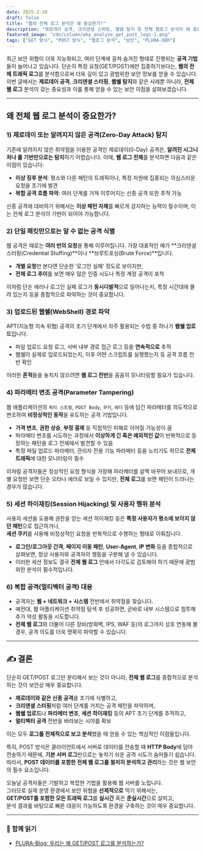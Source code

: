 ```yaml
---
date: 2025-2-20
draft: false
title: "웹의 전체 로그 분석은 왜 중요한가?"
description: "제로데이 공격, 크리덴셜 스퍼팅, 웹쉘 탐지 등 전체 웹로그 분석이 왜 중요한지를 알아봅니다."
featured_image: "cdn/column/why_analyze_get_post_logs-1.png"
tags: ["GET 방식", "POST 방식", "웹로그 분석", "보안", "PLURA-XDR"]
---
```


최근 보안 위협이 더욱 지능화되고, 여러 단계에 걸쳐 숨겨진 형태로 진행되는 **공격 기법**들이 늘어나고 있습니다. 단순히 특정 요청(GET/POST)에만 집중하기보다는, **웹의 전체 트래픽 로그**를 분석함으로써 더욱 깊이 있고 광범위한 보안 정보를 얻을 수 있습니다. 이번 글에서는 **제로데이 공격**, **크리덴셜 스터핑**, **웹쉘 탐지**와 같은 사례뿐 아니라, **전체 웹 로그** 분석이 갖는 중요성과 이를 통해 얻을 수 있는 보안 이점을 살펴보겠습니다.

---

## 왜 전체 웹 로그 분석이 중요한가?

### 1) 제로데이 또는 알려지지 않은 공격(Zero-Day Attack) 탐지
기존에 알려지지 않은 취약점을 이용한 공격인 제로데이(0-Day) 공격은, **알려진 시그니처나 룰 기반만으로는 탐지**하기 어렵습니다. 이때, **웹 로그 전체**를 분석하면 다음과 같은 이점이 있습니다:

- **이상 징후 분석**: 평소와 다른 패턴의 트래픽이나, 특정 자원에 집중되는 의심스러운 요청을 조기에 발견  
- **복합 공격 흐름 파악**: 여러 단계를 거쳐 이루어지는 신종 공격 또한 추적 가능  

신종 공격에 대비하기 위해서는 **이상 패턴 자체**를 빠르게 감지하는 능력이 필수이며, 이는 전체 로그 분석이 기반이 되어야 가능합니다.

### 2) 단일 패킷만으로는 알 수 없는 공격 식별
웹 공격은 때로는 **여러 번의 요청**을 통해 이루어집니다. 가장 대표적인 예가 **크리덴셜 스터핑(Credential Stuffing)**이나 **브루트포싱(Brute Force)**입니다.

- **개별 요청**만 본다면 단순한 ‘로그인 실패’ 정도로 보이지만,  
- **전체 로그 추이**를 보면 매우 많은 인증 시도나 특정 계정 공격이 포착  

이처럼 단순 에러나 로그인 실패 로그가 **동시다발적**으로 일어나는지, 특정 시간대에 몰려 있는지 등을 종합적으로 파악하는 것이 중요합니다.

### 3) 업로드된 웹쉘(WebShell) 경로 파악
APT(지능형 지속 위협) 공격의 초기 단계에서 자주 활용되는 수법 중 하나가 **웹쉘 업로드**입니다.  
- 파일 업로드 요청 로그, 서버 내부 경로 접근 로그 등을 **연속적으로** 추적  
- 웹쉘이 실제로 업로드되었는지, 이후 어떤 스크립트를 실행했는지 등 공격 흐름 전반 확인  

이러한 **흔적**들을 놓치지 않으려면 **웹 로그 전반**을 꼼꼼히 모니터링할 필요가 있습니다.

### 4) 파라메터 변조 공격(Parameter Tampering)
웹 애플리케이션의 `쿼리 스트링`, `POST Body`, `쿠키`, `헤더` 등에 담긴 파라메터를 의도적으로 변조하여 **비정상적인 동작**을 유도하는 공격 기법입니다.

- **가격 변조**, **권한 상승**, **부정 결제** 등 직접적인 피해로 이어질 가능성이 큼  
- 파라메터 변조를 시도하는 과정에서 **이상하게 긴 혹은 예외적인 값**이 반복적으로 등장하는 패턴을 로그 전체에서 발견할 수 있음  
- 특정 파일 업로드 파라메터, 관리자 전용 기능 파라메터 등을 노리기도 하므로 **전체 트래픽**에 대한 모니터링이 필수  

이처럼 공격자들은 정상적인 요청 형식을 가장해 파라메터를 살짝 바꾸어 보내므로, 개별 요청만 보면 단순 오타나 에러로 보일 수 있지만, **전체 로그**를 보면 패턴이 드러나는 경우가 많습니다.

### 5) 세션 하이재킹(Session Hijacking) 및 사용자 행위 분석
사용자 세션을 도용해 권한을 얻는 세션 하이재킹 등은 **특정 사용자가 평소에 보이지 않던 패턴**으로 접근하거나,  
**세션 쿠키**를 사용해 비정상적인 요청을 반복적으로 수행하는 형태로 이뤄집니다.

- **로그인/로그아웃 간격**, **페이지 이동 패턴**, **User-Agent**, **IP 변화** 등을 종합적으로 살펴보면, 정상 사용자와 공격자의 행동을 구분해 낼 수 있습니다.  
- 이러한 세션 정보도 결국 **전체 웹 로그** 안에서 다각도로 검토해야 하기 때문에 광범위한 분석이 필수적입니다.

### 6) 복합 공격(멀티벡터 공격) 대응
- 공격자는 **웹 + 네트워크 + 시스템** 전반에서 취약점을 찾습니다.  
- 예컨대, 웹 어플리케이션 취약점 탐색 후 성공하면, 곧바로 내부 시스템으로 침투해 추가 악성 활동을 시도합니다.  
- **전체 웹 로그**와 더불어 다른 장비(방화벽, IPS, WAF 등)의 로그까지 상호 연동해 볼 경우, 공격 의도를 더욱 명확히 파악할 수 있습니다.

---

## ✍️ 결론

단순히 GET/POST 로그만 분리해서 보는 것이 아니라, **전체 웹 로그**를 종합적으로 분석하는 것이 보안상 매우 중요합니다.

- **제로데이와 같은 신종 공격**을 조기에 식별하고,  
- **크리덴셜 스터핑**처럼 여러 단계를 거치는 공격 패턴을 파악하며,  
- **웹쉘 업로드**나 **파라메터 변조**, **세션 하이재킹** 등의 APT 초기 단계를 추적하고,  
- **멀티벡터 공격** 전반을 바라보는 시야를 확보  

이는 모두 **로그를 전체적으로 보고 분석**했을 때 얻을 수 있는 핵심적인 이점들입니다.

특히, POST 방식은 클라이언트에서 서버로 데이터를 전송할 때 **HTTP Body**에 담아 전송하기 때문에, **기본 서버 로그**만으로는 놓치기 쉬운 공격 시도가 숨어들기 쉽습니다. 따라서, **POST 데이터를 포함한 전체 웹 로그를 철저히 분석하고 관리**하는 것은 웹 보안의 필수 요소입니다.

오늘날 공격자들은 기발하고 복잡한 기법을 활용해 웹 서버를 노립니다.  
그러므로 실제 운영 환경에서 보안 위협을 **선제적으로** 막기 위해서는,  
**GET/POST를 포함한 모든 트래픽 로그**를 **실시간** 혹은 **준실시간**으로 살피고,  
분석 결과를 바탕으로 빠른 대응이 가능하도록 환경을 구축하는 것이 매우 중요합니다.

---

### 📖 **함께 읽기**  
- [PLURA-Blog: 우리는 왜 GET/POST 로그를 분석하는가?](https://blog.plura.io/ko/column/why_analyze_get_post_logs/)  
